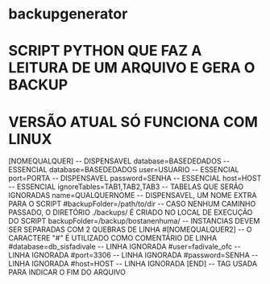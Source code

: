 # backupgenerator

# SCRIPT PYTHON QUE FAZ A LEITURA DE UM ARQUIVO E GERA O BACKUP
# VERSÃO ATUAL SÓ FUNCIONA COM LINUX

[NOMEQUALQUER]              -- DISPENSAVEL
database=BASEDEDADOS        -- ESSENCIAL
database=BASEDEDADOS
user=USUARIO                -- ESSENCIAL
port=PORTA                  -- DISPENSAVEL
password=SENHA              -- ESSENCIAL
host=HOST                   -- ESSENCIAL
ignoreTables=TAB1,TAB2,TAB3 -- TABELAS QUE SERÃO IGNORADAS
name=QUALQUERNOME           -- DISPENSAVEL, UM NOME EXTRA PARA O SCRIPT
#backupFolder=/path/to/dir   -- CASO NENHUM CAMINHO PASSADO, O DIRETÓRIO ./backups/ É CRIADO NO LOCAL DE EXECUÇÃO DO SCRIPT
backupFolder=/backup/bostanenhuma/
                            -- INSTANCIAS DEVEM SER SEPARADAS COM 2 QUEBRAS DE LINHA
#[NOMEQUALQUER2]            -- O CARACTERE "#" É UTILIZADO COMO COMENTÁRIO DE LINHA
#database=db_sisfadivale    -- LINHA IGNORADA
#user=fadivale_ofc          -- LINHA IGNORADA
#port=3306                  -- LINHA IGNORADA
#password=SENHA             -- LINHA IGNORADA
#host=HOST                  -- LINHA IGNORADA
[END]                       -- TAG USADA PARA INDICAR O FIM DO ARQUIVO